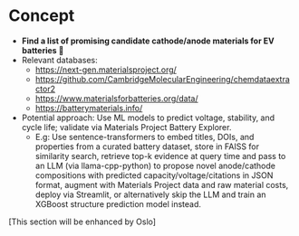 # Concept

- **Find a list of promising candidate cathode/anode materials for EV batteries 🔋**
- Relevant databases:
    - https://next-gen.materialsproject.org/
    - https://github.com/CambridgeMolecularEngineering/chemdataextractor2
    - https://www.materialsforbatteries.org/data/
    - https://batterymaterials.info/
- Potential approach: Use ML models to predict voltage, stability, and cycle life; validate via Materials Project Battery Explorer.
    - E.g: Use sentence-transformers to embed titles, DOIs, and properties from a curated battery dataset, store in FAISS for similarity search, retrieve top-k evidence at query time and pass to an LLM (via llama-cpp-python) to propose novel anode/cathode compositions with predicted capacity/voltage/citations in JSON format, augment with Materials Project data and raw material costs, deploy via Streamlit, or alternatively skip the LLM and train an XGBoost structure prediction model instead.

[This section will be enhanced by Oslo]
